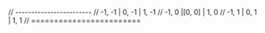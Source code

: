 // ------------------------
// -1, -1   | 0, -1 | 1, -1
// -1, 0    |[0, 0] | 1, 0
// -1, 1    | 0, 1  | 1, 1
// ========================